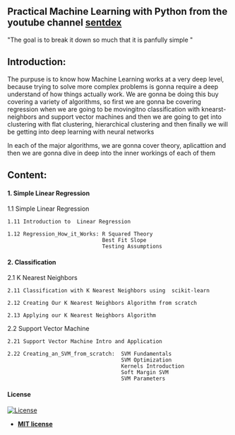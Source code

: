 
## Practical Machine Learning with Python from  the youtube channel [sentdex](https://www.youtube.com/channel/UCfzlCWGWYyIQ0aLC5w48gBQ)

"The goal is to break it down so much that it is panfully simple "

## Introduction: 
The purpuse is to know how Machine Learning works at a very deep level, because trying to solve more complex problems is gonna require a deep understand of how things actually work.
We are gonna be doing this buy covering a variety of algorithms, so first we are gonna be covering regression when we are going to be movingitno classification with knearst-neighbors and support vector machines and then we are going to get into clustering with flat clustering, hierarchical clustering and then finally we will be getting  into deep learning with neural networks 

In each of the major algorithms, we are gonna cover theory, aplicattion and then we are gonna dive in deep into the inner workings of each of them

##   Content:

#### 1. Simple Linear Regression

1.1 Simple Linear Regression

    1.11 Introduction to  Linear Regression
  
    1.12 Regression_How_it_Works: R Squared Theory
                                  Best Fit Slope
                                  Testing Assumptions

#### 2. Classification 

2.1 K Nearest Neighbors
       
    2.11 Classification with K Nearest Neighbors using  scikit-learn
    
    2.12 Creating Our K Nearest Neighbors Algorithm from scratch 
    
    2.13 Applying our K Nearest Neighbors Algorithm

2.2 Support Vector Machine

    2.21 Support Vector Machine Intro and Application
    
    2.22 Creating_an_SVM_from_scratch:  SVM Fundamentals
                                        SVM Optimization
                                        Kernels Introduction 
                                        Soft Margin SVM
                                        SVM Parameters
    
                                     
                                        

#### License

[![License](http://img.shields.io/:license-mit-blue.svg?style=flat-square)](http://badges.mit-license.org)

- **[MIT license](http://opensource.org/licenses/mit-license.php)**
